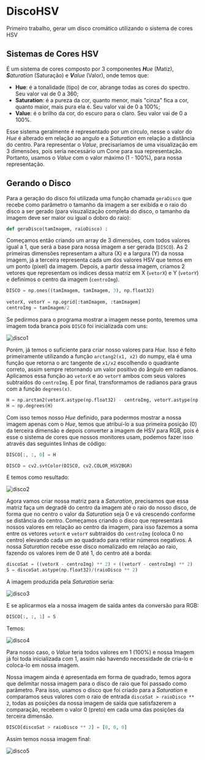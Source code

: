 # DiscoHSV
Primeiro trabalho, gerar um disco cromático utilizando o sistema de cores HSV

## Sistemas de Cores HSV
É um sistema de cores composto por 3 componentes _**H**ue_ (Matiz), _**S**aturation_ (Saturação) e _**V**alue_ (Valor), onde temos que:
* **Hue**: é a tonalidade (tipo) de cor, abrange todas as cores do spectro. Seu valor vai de 0 a 360;
* **Saturation**: é a pureza da cor, quanto menor, mais "cinza" fica a cor, quanto maior, mais pura ela é. Seu valor vai de 0 a 100%;
* **Value**: é o brilho da cor, do escuro para o claro. Seu valor vai de 0 a 100%.

Esse sistema geralmente é representado por um circulo, nesse o valor do _Hue_ é alterado em relação ao angulo e a _Saturation_ em relação a distância do centro. Para representar o _Value_, precisariamos de uma visualização em 3 dimensões, pois seria necessário um Cone para sua representação. Portanto, usamos o _Value_ com o valor máximo (1 - 100%), para nossa representação.

## Gerando o Disco
Para a geração do disco foi utilizada uma função chamada `geraDisco` que recebe como parâmetro o tamanho da imagem a ser exibida e o raio do disco a ser gerado (para visuzalização completa do disco, o tamanho da imagem deve ser maior ou igual o dobro do raio):
```python
def geraDisco(tamImagem, raioDisco) :
```

Começamos então criando um array de 3 dimensões, com todos valores igual a 1,  que será a base para nossa imagem a ser gerada (`DISCO`). As 2 primeiras dimensões representam a altura (X) e a largura (Y) da nossa imagem, já a terceira representa cada um dos valores HSV que temos em um ponto (pixel) da imagem. Depois, a partir dessa imagem, criamos 2 vetores que representam os indices dessa matriz em X (`vetorX`) e Y (`vetorY`) e definimos o centro da imagem (`centroImg`).
```python
DISCO = np.ones((tamImagem, tamImagem, 3), np.float32)
    
vetorX, vetorY = np.ogrid[:tamImagem, :tamImagem]
centroImg = tamImagem/2
```

Se pedirmos para o programa mostrar a imagem nesse ponto, teremos uma imagem toda branca pois `DISCO` foi inicializada com uns:

![disco1](https://github.com/rmallermartins/ProcImagens/blob/master/DiscoHSV/Imagens/disco1.png)

Porém, já temos o suficiente para criar nosso valores para _Hue_. Isso é feito primeiramente utilizando a função `arctang2(x1, x2)` do numpy, ela é uma função que retorna o arc tangente de `x1/x2` escolhendo o quadrante correto, assim sempre retornando um valor positivo do ângulo em radianos. Aplicamos essa função ao `vetorX` e ao `vetorY` ambos com seus valores subtraídos do `centroImg`. E por final, transformamos de radianos para graus com a função `degrees(x)`.

```python
H = np.arctan2(vetorX.astype(np.float32) - centroImg, vetorY.astype(np.float32) - centroImg)
H = np.degrees(H)
```

Com isso temos nosso _Hue_ definido, para podermos mostrar a nossa imagem apenas com o _Hue_, temos que atribuí-lo a sua primeira posição (0) da terceira dimensão e depois converter a imagem de HSV para RGB, pois é esse o sistema de cores que nossos monitores usam, podemos fazer isso através das seguintes linhas de código:

```python
DISCO[:, :, 0] = H

DISCO = cv2.svtColor(DISCO, cv2.COLOR_HSV2BGR)
```

E temos como resultado:

![disco2](https://github.com/rmallermartins/ProcImagens/blob/master/DiscoHSV/Imagens/disco2.png)

Agora vamos criar nossa matriz para a _Saturation_, precisamos que essa matriz faça um degradê do centro da imagem até o raio do nosso disco, de forma que no centro o valor da _Saturation_ seja 0 e vá crescendo conforme se distância do centro. Começamos criando o disco que representará nossos valores em relação ao centro da imagem, para isso fazemos a soma entre os vetores `vetorX` e `vetorY` subtraídos do `centroImg` (coloca 0 no centro) elevando cada um ao quadrado para retirar números negativos. A nossa _Saturation_ recebe esse disco nomalizado em relação ao raio, fazendo os valores irem de 0 até 1, do centro até a borda:

```python
discoSat = ((vetorX - centroImg) ** 2) + ((vetorY - centroImg) ** 2)
S = discoSat.astype(np.float32)/(raioDisco ** 2)
```

A imagem produzida pela _Saturation_ seria:

![disco3](https://github.com/rmallermartins/ProcImagens/blob/master/DiscoHSV/Imagens/disco3.png)

E se aplicarmos ela a nossa imagem de saída antes da conversão para RGB:

```python
DISCO[:, :, 1] = S
```

Temos:

![disco4](https://github.com/rmallermartins/ProcImagens/blob/master/DiscoHSV/Imagens/disco4.png)

Para nosso caso, o _Value_ teria todos valores em 1 (100%) e nossa Imagem já foi toda inicializada com 1, assim não havendo necessidade de cria-lo e coloca-lo em nossa imagem.

Nossa imagem ainda é apresentada em forma de quadrado, temos agora que delimitar nossa imagem para o disco de raio que foi passado como parâmetro. Para isso, usamos o disco que foi criado para a _Saturation_ e comparamos seus valores com o raio de entrada `discoSat > raioDisco ** 2`, todas as posições da nossa imagem de saída que satisfazerem a comparação, recebem o valor 0 (preto) em cada uma das posições da terceira dimensão.

```python
DISCO[discoSat > raioDisco ** 2] = [0, 0, 0]
```

Assim temos nossa imagem final:

![disco5](https://github.com/rmallermartins/ProcImagens/blob/master/DiscoHSV/Imagens/disco5.png)
